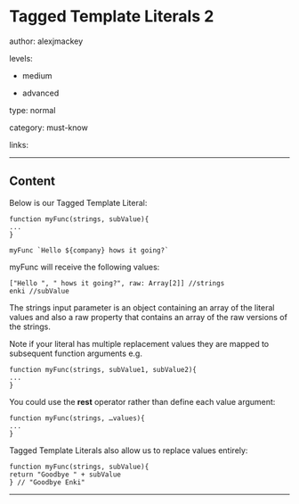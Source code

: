 # Tagged Template Literals 2
author: alexjmackey

levels:

  - medium

  - advanced

type: normal

category: must-know

links:

---
## Content

Below is our Tagged Template Literal:

```
function myFunc(strings, subValue){
... 
}

myFunc `Hello ${company} hows it going?`
```

myFunc will receive the following values:

```
["Hello ", " hows it going?", raw: Array[2]] //strings
enki //subValue
```
The strings input parameter is an object containing an array of the literal values and also a raw property that contains an array of the raw versions of the strings.

Note  if your literal has multiple replacement values they are mapped to subsequent function arguments e.g.
```
function myFunc(strings, subValue1, subValue2){
...
}
```
You could use the **rest** operator rather than define each value argument:
```
function myFunc(strings, …values){
...
}
```
Tagged Template Literals also allow us to replace values entirely:
```
function myFunc(strings, subValue){
return "Goodbye " + subValue 
} // "Goodbye Enki"
```
---